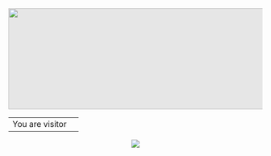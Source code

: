 
<img style="display: block;-webkit-user-select: none;margin: auto;background-color: hsl(0, 0%, 90%);" src="https://i.pinimg.com/originals/d4/60/eb/d460eb4ac63b9a2fbad07a83bc3ac7f6.gif" width="850" height="200">

<table>
  <tr>
    <td>You are visitor</td>
    <td><img src="https://profile-counter.glitch.me/jimjabid/count.svg" alt="" /></td>
  </tr>
</table>
<p align="center">
  <!-- Typing SVG by DenverCoder1 - https://github.com/DenverCoder1/readme-typing-svg -->
  <a href="https://github.com/DenverCoder1/readme-typing-svg">
    <img src="https://readme-typing-svg.demolab.com/?lines=I%20am%20Jabid;..a%20Web%20Developer%20passionate%20about%20UI%2FUX%20Design;Always%20learning%20new%20things&font=Fira%20Code&center=true&width=440&height=45&color=00E311&vCenter=true&pause=1000&size=22" /></a>
</p>

<!--
**jimjabid/jimjabid** is a ✨ _special_ ✨ repository because its `README.md` (this file) appears on your GitHub profile.

Here are some ideas to get you started:

- 🔭 I’m currently working on ...
- 🌱 I’m currently learning ...
- 👯 I’m looking to collaborate on ...
- 🤔 I’m looking for help with ...
- 💬 Ask me about ...
- 📫 How to reach me: ...
- 😄 Pronouns: ...
- ⚡ Fun fact: ...
-->
